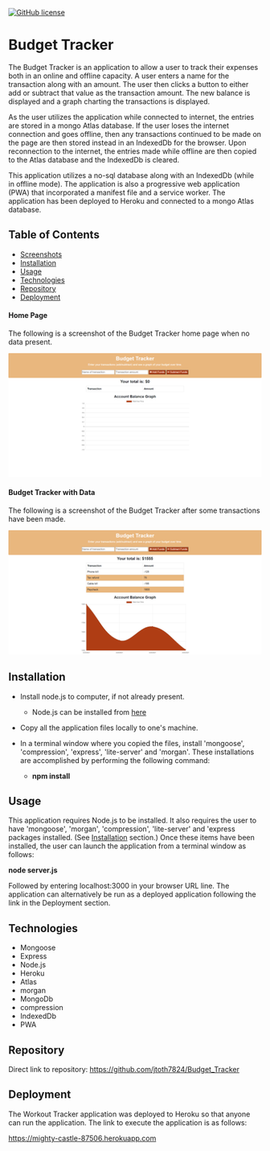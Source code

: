 [![GitHub license](https://img.shields.io/github/license/Naereen/StrapDown.js.svg)](https://www.mit.edu/~amini/LICENSE.md)

# Budget Tracker

The Budget Tracker is an application to allow a user to track their expenses both in an online and offline capacity.  A user enters a name for the transaction along with an amount.  The user then clicks a button to either add or subtract that value as the transaction amount.  The new balance is displayed and a graph charting the transactions is displayed.

As the user utilizes the application while connected to internet, the entries are stored in a mongo Atlas database.  If the user loses the internet connection and goes offline, then any transactions continued to be made on the page are then stored instead in an IndexedDb for the browser.   Upon reconnection to the internet, the entries made while offline are then copied to the Atlas database and the IndexedDb is cleared.

This application utilizes a no-sql database along with an IndexedDb (while in offline mode).  The application is also a progressive web application (PWA) that incorporated a manifest file and a service worker.  The application has been deployed to Heroku and connected to a mongo Atlas database.

## Table of Contents
* [Screenshots](#Screenshots)
* [Installation](#Installation)
* [Usage](#Usage)
* [Technologies](#Technologies)
* [Repository](#Repository)
* [Deployment](#Deployment)

#### Home Page
The following is a screenshot of the Budget Tracker home page when no data present.

<p align="center">
  <img src="./public/assets/images/BudgetTrackerHomePage.png" alt="Budget Tracker application home screen">
</p>

#### Budget Tracker with Data
The following is a screenshot of the Budget Tracker after some transactions have been made.

<p align="center">
  <img src="./public/assets/images/Transactions.png" alt="budget tracker transactions">
</p>

## Installation

* Install node.js to computer, if not already present.
    * Node.js can be installed from [here](https://nodejs.org/en/)
* Copy all the application files locally to one's machine.
* In a terminal window where you copied the files, install 'mongoose', 'compression', 'express', 'lite-server' and 'morgan'.    These installations are accomplished by performing the following command: 

    * **npm install**

## Usage

This application requires Node.js to be installed.  It also requires the user to have 'mongoose', 'morgan', 'compression', 'lite-server' and 'express packages installed.  (See [Installation](#installation) section.)  Once these items have been installed, the user can launch the application from a terminal window as follows:

**node server.js**

Followed by entering localhost:3000 in your browser URL line.  The application can alternatively be run as a deployed application following the link in the Deployment section.


## Technologies

* Mongoose
* Express
* Node.js
* Heroku
* Atlas
* morgan
* MongoDb
* compression
* IndexedDb
* PWA

## Repository

Direct link to repository:  https://github.com/jtoth7824/Budget_Tracker

## Deployment

The Workout Tracker application was deployed to Heroku so that anyone can run the application.   The link to execute the application is as follows:

https://mighty-castle-87506.herokuapp.com
